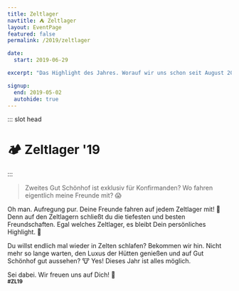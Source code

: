 ```yaml
---
title: Zeltlager
navtitle: ⛺ Zeltlager
layout: EventPage
featured: false
permalink: /2019/zeltlager

date:
  start: 2019-06-29

excerpt: "Das Highlight des Jahres. Worauf wir uns schon seit August 2018 freuen. ⛺"

signup:
  end: 2019-05-02
  autohide: true
---
```


::: slot head

# :camping: Zeltlager '19

:::

> Zweites Gut Schönhof ist exklusiv für Konfirmanden? Wo fahren eigentlich meine Freunde mit? 😱

Oh man. Aufregung pur. Deine Freunde fahren auf jedem Zeltlager mit! 🎉 Denn auf den Zeltlagern schließt du die tiefesten und besten Freundschaften. Egal welches Zeltlager, es bleibt Dein persönliches Highlight. 💛

Du willst endlich mal wieder in Zelten schlafen? Bekommen wir hin. Nicht mehr so lange warten, den Luxus der Hütten genießen und auf Gut Schönhof gut aussehen? 🐮 Yes! Dieses Jahr ist alles möglich.

Sei dabei. Wir freuen uns auf Dich! 🤗<br>
<small>**\#ZL19**</small>

